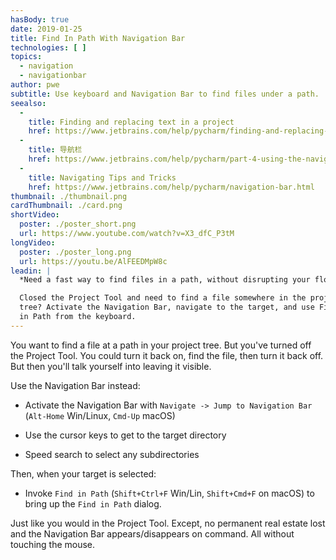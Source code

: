 ```yaml
---
hasBody: true
date: 2019-01-25
title: Find In Path With Navigation Bar
technologies: [ ]
topics:
  - navigation
  - navigationbar
author: pwe
subtitle: Use keyboard and Navigation Bar to find files under a path.
seealso:
  - 
    title: Finding and replacing text in a project
    href: https://www.jetbrains.com/help/pycharm/finding-and-replacing-text-in-project.html
  - 
    title: 导航栏
    href: https://www.jetbrains.com/help/pycharm/part-4-using-the-navigation-bar.html
  - 
    title: Navigating Tips and Tricks
    href: https://www.jetbrains.com/help/pycharm/navigation-bar.html
thumbnail: ./thumbnail.png
cardThumbnail: ./card.png
shortVideo:
  poster: ./poster_short.png
  url: https://www.youtube.com/watch?v=X3_dfC_P3tM
longVideo:
  poster: ./poster_long.png
  url: https://youtu.be/AlFEEDMpW8c
leadin: |
  *Need a fast way to find files in a path, without disrupting your flow?*

  Closed the Project Tool and need to find a file somewhere in the project
  tree? Activate the Navigation Bar, navigate to the target, and use Find
  in Path from the keyboard.
---
```


You want to find a file at a path in your project tree. But you've turned off the Project Tool. You could turn it back on, find the file, then turn it back off. But then you'll talk yourself into leaving it visible.

Use the Navigation Bar instead:

- Activate the Navigation Bar with `Navigate -> Jump to Navigation Bar` (`Alt-Home` Win/Linux, `Cmd-Up` macOS)

- Use the cursor keys to get to the target directory

- Speed search to select any subdirectories

Then, when your target is selected:

- Invoke `Find in Path` (`Shift+Ctrl+F` Win/Lin, `Shift+Cmd+F` on macOS) to bring up the `Find in Path` dialog.

Just like you would in the Project Tool. Except, no permanent real estate lost and the Navigation Bar appears/disappears on command. All without touching the mouse.
